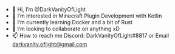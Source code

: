 - 👋 Hi, I’m @DarkVanityOfLight
- 👀 I’m interested in Minecraft Plugin Development with Kotlin
- 🌱 I’m currently learning Docker and a bit of Rust
- 💞️ I’m looking to collaborate on anything xD
- 📫 How to reach me Discord: DarkVanityOfLight#8817 or Email darkvanity.oflight@gmail.com

<!---
DarkVanityOfLight/DarkVanityOfLight is a ✨ special ✨ repository because its `README.md` (this file) appears on your GitHub profile.
You can click the Preview link to take a look at your changes.
--->
